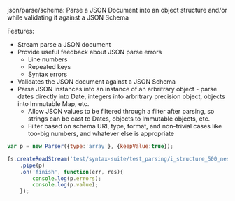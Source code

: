 json/parse/schema: Parse a JSON Document into an object structure and/or while validating it against a JSON Schema

Features:

* Stream parse a JSON document
* Provide useful feedback about JSON parse errors
	- Line numbers
	- Repeated keys
	- Syntax errors
* Validates the JSON document against a JSON Schema
* Parse JSON instances into an instance of an arbritrary object - parse dates directly into Date, integers into arbritrary precision object, objects into Immutable Map, etc.
	- Allow JSON values to be filtered through a filter after parsing, so strings can be cast to Dates, objects to Immutable objects, etc.
   - Filter based on schema URI, type, format, and non-trivial cases like too-big numbers, and whatever else is appropriate

```javascript
var p = new Parser({type:'array'}, {keepValue:true});

fs.createReadStream('test/syntax-suite/test_parsing/i_structure_500_nested_arrays.json')
	.pipe(p)
	.on('finish', function(err, res){
		console.log(p.errors);
		console.log(p.value);
	});
```
